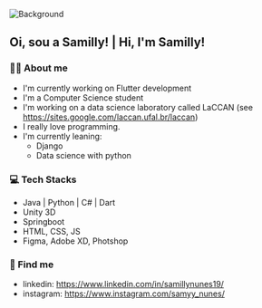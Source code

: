 ![Background](https://img.freepik.com/free-vector/web-development_73903-164.jpg?size=626&ext=jpg&ga=GA1.2.1030426669.1618185600)

## Oi, sou a Samilly! |  Hi, I'm Samilly!

### 👩‍💻 About me
- I'm currently working on Flutter development
- I'm a Computer Science student
- I'm working on a data science laboratory called LaCCAN (see https://sites.google.com/laccan.ufal.br/laccan)
- I really love programming.
- I'm currently leaning:
  - Django
  - Data science with python

### 💻 Tech Stacks
- Java | Python | C# | Dart
- Unity 3D
- Springboot
- HTML, CSS, JS
- Figma, Adobe XD, Photshop

### 📌 Find me
- linkedin: https://www.linkedin.com/in/samillynunes19/
- instagram: https://www.instagram.com/samyy_nunes/
<!--
**SamillyNunes/SamillyNunes** is a ✨ _special_ ✨ repository because its `README.md` (this file) appears on your GitHub profile.

Here are some ideas to get you started:

- 🔭 I’m currently working on ...
- 🌱 I’m currently learning ...
- 👯 I’m looking to collaborate on ...
- 🤔 I’m looking for help with ...
- 💬 Ask me about ...
- 📫 How to reach me: ...
- 😄 Pronouns: ...
- ⚡ Fun fact: ...
-->
